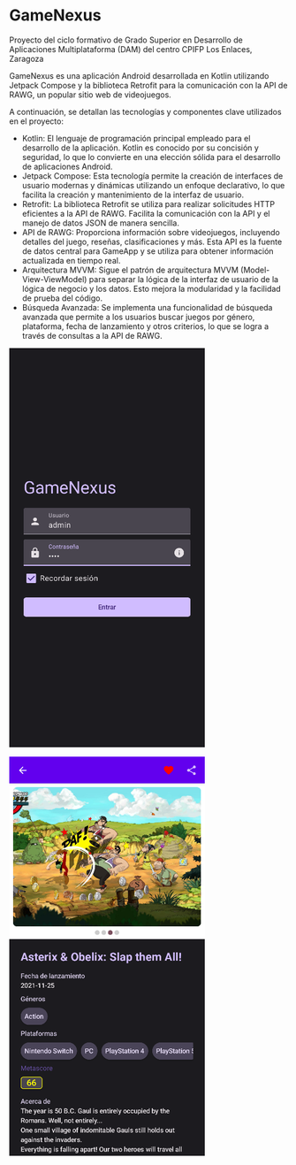 # GameNexus

<style>
    .centrado {
	display: block;
        margin-left: auto;
        margin-right: auto;
    }
</style>



<p>Proyecto del ciclo formativo de Grado Superior en Desarrollo de Aplicaciones Multiplataforma (DAM) del centro CPIFP Los Enlaces, Zaragoza</p>

<p>GameNexus es una aplicación Android desarrollada en Kotlin utilizando Jetpack Compose y la biblioteca Retrofit para la comunicación con la API de RAWG, un popular sitio web de videojuegos.</p>
	
<p>A continuación, se detallan las tecnologías y componentes clave utilizados en el proyecto:</p>

<ul>

<li>Kotlin: El lenguaje de programación principal empleado para el desarrollo de la aplicación. Kotlin es conocido por su concisión y seguridad, lo que lo convierte en una elección sólida para el desarrollo de aplicaciones Android.</li>

<li>Jetpack Compose: Esta tecnología permite la creación de interfaces de usuario modernas y dinámicas utilizando un enfoque declarativo, lo que facilita la creación y mantenimiento de la interfaz de usuario.</li>

<li>Retrofit: La biblioteca Retrofit se utiliza para realizar solicitudes HTTP eficientes a la API de RAWG. Facilita la comunicación con la API y el manejo de datos JSON de manera sencilla.</li>

<li>API de RAWG: Proporciona información sobre videojuegos, incluyendo detalles del juego, reseñas, clasificaciones y más. Esta API es la fuente de datos central para GameApp y se utiliza para obtener información actualizada en tiempo real.</li>

<li>Arquitectura MVVM: Sigue el patrón de arquitectura MVVM (Model-View-ViewModel) para separar la lógica de la interfaz de usuario de la lógica de negocio y los datos. Esto mejora la modularidad y la facilidad de prueba del código.</li>

<li>Búsqueda Avanzada: Se implementa una funcionalidad de búsqueda avanzada que permite a los usuarios buscar juegos por género, plataforma, fecha de lanzamiento y otros criterios, lo que se logra a través de consultas a la API de RAWG.</li>

</ul>

<p class="centrado"><img src="/pictures/1.png" alt="picture1"></p>
<p class="centrado"><img src="/pictures/2.png" alt="picture2"></p>